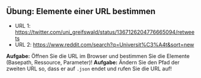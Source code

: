 ## Übung: Elemente einer URL bestimmen 

- URL 1: https://twitter.com/uni_greifswald/status/1367126204776665094/retweets
- URL 2: https://www.reddit.com/search?q=Universit%C3%A4t&sort=new 

**Aufgabe:** Öffnen Sie die URL im Browser und bestimmen Sie die Elemente (Basepath, Ressource, Parameter)! 
**Aufgabe:** Ändern Sie den Pfad der zweiten URL so, dass er auf `.json` endet und rufen Sie die URL auf!
